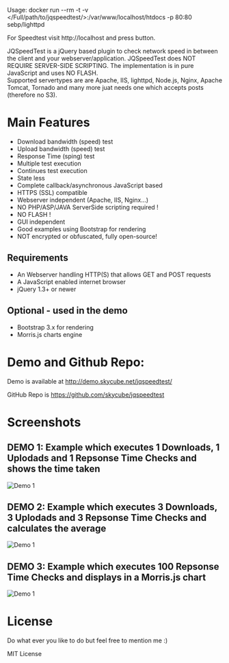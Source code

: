Usage: docker run --rm -t -v </Full/path/to/jqspeedtest/>:/var/www/localhost/htdocs -p 80:80 sebp/lighttpd

For Speedtest visit http://localhost and press button.

JQSpeedTest is a jQuery based plugin to check network speed in between the client and your webserver/application.
JQSpeedTest does NOT REQUIRE SERVER-SIDE SCRIPTING. The implementation is in pure JavaScript and uses NO FLASH.<br>
Supported servertypes are are Apache, IIS, lighttpd, Node.js, Nginx, Apache Tomcat, Tornado and many more juat needs one which accepts posts (therefore no S3).

# Main Features
* Download bandwidth (speed) test
* Upload bandwidth (speed) test
* Response Time (sping) test
* Multiple test execution
* Continues test execution
* State less
* Complete callback/asynchronous JavaScript based
* HTTPS (SSL) compatible
* Webserver independent (Apache, IIS, Nginx...)
* NO PHP/ASP/JAVA ServerSide scripting required !
* NO FLASH !
* GUI independent
* Good examples using Bootstrap for rendering
* NOT encrypted or obfuscated, fully open-source!

## Requirements
* An Webserver handling HTTP(S) that allows GET and POST requests
* A JavaScript enabled internet browser
* jQuery 1.3+ or newer

## Optional - used in the demo

* Bootstrap 3.x for rendering
* Morris.js charts engine

# Demo and Github Repo:

Demo is available at http://demo.skycube.net/jqspeedtest/

GitHub Repo is https://github.com/skycube/jqspeedtest

# Screenshots

## DEMO 1: Example which executes 1 Downloads, 1 Uplodads and 1 Repsonse Time Checks and shows the time taken
![Demo 1](demo-1-screenshot.png)

## DEMO 2: Example which executes 3 Downloads, 3 Uplodads and 3 Repsonse Time Checks and calculates the average
![Demo 1](demo-2-screenshot.png)

## DEMO 3: Example which executes 100 Repsonse Time Checks and displays in a Morris.js chart
![Demo 1](demo-3-screenshot.png)

# License
Do what ever you like to do but feel free to mention me :)

MIT License
